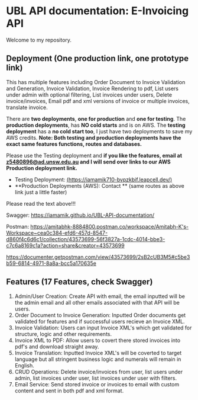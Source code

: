 # UBL API documentation: E-Invoicing API

Welcome to my repository. 

## Deployment (One production link, one prototype link)

This has multiple features including Order Document to Invoice Validation and Generation, Invoice Validation, Invoice Rendering to pdf, List users under admin with optional filtering, List invoices under users, Delete invoice/invoices, Email pdf and xml versions of invoice or multiple invoices, translate invoice. 

There are **two deployments**, **one for production** and **one for testing**. The **production deployments**, has **NO cold starts** and is on AWS. The **testing deployment** has a **no cold start too**, I just have two deployments to save my AWS credits. **Note: Both testing and production deployments have the exact same features functions, routes and databases.** 

Please use the Testing deployment and **if you like the features, email at z5480896@ad.unsw.edu.au and I will send over links to our AWS Production deployment link.**

- Testing Deployment: [(https://iamamik710-bvpzkbif.leapcell.dev/)](https://iamamik710-bvpzkbif.leapcell.dev/)
- **Production Deployments (AWS): Contact ** (same routes as above link just a little faster)

Please read the text above!!!

Swagger: https://iamamik.github.io/UBL-API-documentation/

Postman: https://amitabhk-8884800.postman.co/workspace/Amitabh-K's-Workspace~cea0c384-efd6-457d-8547-d860f4c6d6c1/collection/43573699-56f3827a-1cdc-4014-bbe3-c7c6a8169c1a?action=share&creator=43573699

https://documenter.getpostman.com/view/43573699/2sB2cUB3M5#c5be3b59-6814-4971-8a8a-bcc5a170635e

## Features (17 Features, check Swagger)

1. Admin/User Creation: Create API with email, the email inputted will be the admin email and all other emails associated with that API will be users.
2. Order Document to Invoice Generation: Inputted Order documents get validated for features and if successful users recieve an Invoice XML.
3. Invoice Validation: Users can input Invoice XML's which get validated for structure, logic and other requirements.
4. Invoice XML to PDF: Allow users to covert there stored invoices into pdf's and download straight away.
5. Invoice Translation: Inputted Invoice XML's will be coverted to target language but all stringent business logic and numerals will remain in English.
6. CRUD Operations: Delete invoice/invoices from user, list users under admin, list invoices under user, list invoices under user with filters.
7. Email Service: Send stored invoice or invoices to email with custom content and sent in both pdf and xml format.
